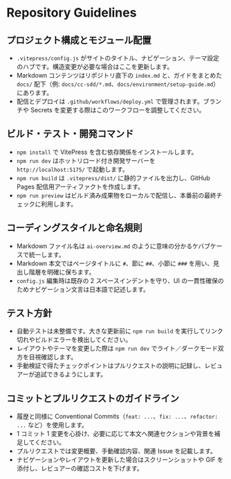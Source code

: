 # Repository Guidelines

## プロジェクト構成とモジュール配置
- `.vitepress/config.js` がサイトのタイトル、ナビゲーション、テーマ設定のハブです。構造変更が必要な場合はここを更新します。
- Markdown コンテンツはリポジトリ直下の `index.md` と、ガイドをまとめた `docs/` 配下（例: `docs/cc-sdd/*.md`、`docs/environment/setup-guide.md`）にあります。
- 配信とデプロイは `.github/workflows/deploy.yml` で管理されます。ブランチや Secrets を変更する際はこのワークフローを調整してください。

## ビルド・テスト・開発コマンド
- `npm install` で VitePress を含む依存関係をインストールします。
- `npm run dev` はホットリロード付き開発サーバーを `http://localhost:5175/` で起動します。
- `npm run build` は `.vitepress/dist/` に静的ファイルを出力し、GitHub Pages 配信用アーティファクトを作成します。
- `npm run preview` はビルド済み成果物をローカルで配信し、本番前の最終チェックに利用します。

## コーディングスタイルと命名規則
- Markdown ファイル名は `ai-overview.md` のように意味の分かるケバブケースで統一します。
- Markdown 本文ではページタイトルに `#`、節に `##`、小節に `###` を用い、見出し階層を明確に保ちます。
- `config.js` 編集時は既存の 2 スペースインデントを守り、UI の一貫性確保のためナビゲーション文言は日本語で記述します。

## テスト方針
- 自動テストは未整備です。大きな更新前に `npm run build` を実行してリンク切れやビルドエラーを検出してください。
- レイアウトやテーマを変更した際は `npm run dev` でライト／ダークモード双方を目視確認します。
- 手動検証で得たチェックポイントはプルリクエストの説明に記録し、レビュアーが追試できるようにします。

## コミットとプルリクエストのガイドライン
- 履歴と同様に Conventional Commits（`feat: ...`、`fix: ...`、`refactor: ...` など）を使用します。
- 1 コミット 1 変更を心掛け、必要に応じて本文へ関連セクションや背景を補足してください。
- プルリクエストでは変更概要、手動確認内容、関連 Issue を記載します。
- ナビゲーションやレイアウトを更新した場合はスクリーンショットや GIF を添付し、レビュアーの確認コストを下げます。
